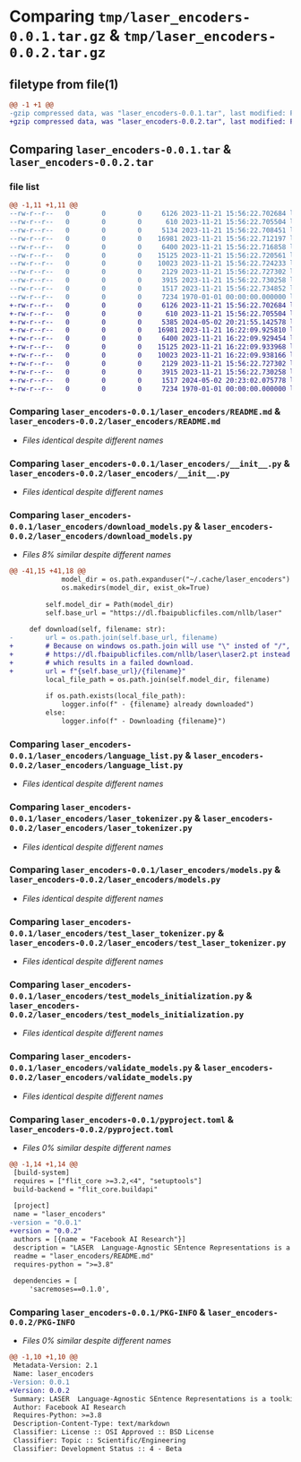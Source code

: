 # Comparing `tmp/laser_encoders-0.0.1.tar.gz` & `tmp/laser_encoders-0.0.2.tar.gz`

## filetype from file(1)

```diff
@@ -1 +1 @@
-gzip compressed data, was "laser_encoders-0.0.1.tar", last modified: Fri Jan  1 00:00:00 2016, max compression
+gzip compressed data, was "laser_encoders-0.0.2.tar", last modified: Fri Jan  1 00:00:00 2016, max compression
```

## Comparing `laser_encoders-0.0.1.tar` & `laser_encoders-0.0.2.tar`

### file list

```diff
@@ -1,11 +1,11 @@
--rw-r--r--   0        0        0     6126 2023-11-21 15:56:22.702684 laser_encoders-0.0.1/laser_encoders/README.md
--rw-r--r--   0        0        0      610 2023-11-21 15:56:22.705504 laser_encoders-0.0.1/laser_encoders/__init__.py
--rw-r--r--   0        0        0     5134 2023-11-21 15:56:22.708451 laser_encoders-0.0.1/laser_encoders/download_models.py
--rw-r--r--   0        0        0    16981 2023-11-21 15:56:22.712197 laser_encoders-0.0.1/laser_encoders/language_list.py
--rw-r--r--   0        0        0     6400 2023-11-21 15:56:22.716858 laser_encoders-0.0.1/laser_encoders/laser_tokenizer.py
--rw-r--r--   0        0        0    15125 2023-11-21 15:56:22.720561 laser_encoders-0.0.1/laser_encoders/models.py
--rw-r--r--   0        0        0    10023 2023-11-21 15:56:22.724233 laser_encoders-0.0.1/laser_encoders/test_laser_tokenizer.py
--rw-r--r--   0        0        0     2129 2023-11-21 15:56:22.727302 laser_encoders-0.0.1/laser_encoders/test_models_initialization.py
--rw-r--r--   0        0        0     3915 2023-11-21 15:56:22.730258 laser_encoders-0.0.1/laser_encoders/validate_models.py
--rw-r--r--   0        0        0     1517 2023-11-21 15:56:22.734852 laser_encoders-0.0.1/pyproject.toml
--rw-r--r--   0        0        0     7234 1970-01-01 00:00:00.000000 laser_encoders-0.0.1/PKG-INFO
+-rw-r--r--   0        0        0     6126 2023-11-21 15:56:22.702684 laser_encoders-0.0.2/laser_encoders/README.md
+-rw-r--r--   0        0        0      610 2023-11-21 15:56:22.705504 laser_encoders-0.0.2/laser_encoders/__init__.py
+-rw-r--r--   0        0        0     5385 2024-05-02 20:21:55.142578 laser_encoders-0.0.2/laser_encoders/download_models.py
+-rw-r--r--   0        0        0    16981 2023-11-21 16:22:09.925810 laser_encoders-0.0.2/laser_encoders/language_list.py
+-rw-r--r--   0        0        0     6400 2023-11-21 16:22:09.929454 laser_encoders-0.0.2/laser_encoders/laser_tokenizer.py
+-rw-r--r--   0        0        0    15125 2023-11-21 16:22:09.933968 laser_encoders-0.0.2/laser_encoders/models.py
+-rw-r--r--   0        0        0    10023 2023-11-21 16:22:09.938166 laser_encoders-0.0.2/laser_encoders/test_laser_tokenizer.py
+-rw-r--r--   0        0        0     2129 2023-11-21 15:56:22.727302 laser_encoders-0.0.2/laser_encoders/test_models_initialization.py
+-rw-r--r--   0        0        0     3915 2023-11-21 15:56:22.730258 laser_encoders-0.0.2/laser_encoders/validate_models.py
+-rw-r--r--   0        0        0     1517 2024-05-02 20:23:02.075778 laser_encoders-0.0.2/pyproject.toml
+-rw-r--r--   0        0        0     7234 1970-01-01 00:00:00.000000 laser_encoders-0.0.2/PKG-INFO
```

### Comparing `laser_encoders-0.0.1/laser_encoders/README.md` & `laser_encoders-0.0.2/laser_encoders/README.md`

 * *Files identical despite different names*

### Comparing `laser_encoders-0.0.1/laser_encoders/__init__.py` & `laser_encoders-0.0.2/laser_encoders/__init__.py`

 * *Files identical despite different names*

### Comparing `laser_encoders-0.0.1/laser_encoders/download_models.py` & `laser_encoders-0.0.2/laser_encoders/download_models.py`

 * *Files 8% similar despite different names*

```diff
@@ -41,15 +41,18 @@
             model_dir = os.path.expanduser("~/.cache/laser_encoders")
             os.makedirs(model_dir, exist_ok=True)
 
         self.model_dir = Path(model_dir)
         self.base_url = "https://dl.fbaipublicfiles.com/nllb/laser"
 
     def download(self, filename: str):
-        url = os.path.join(self.base_url, filename)
+        # Because on windows os.path.join will use "\" insted of "/", so link would be:
+        # https://dl.fbaipublicfiles.com/nllb/laser\laser2.pt instead of https://dl.fbaipublicfiles.com/nllb/laser/laser2.pt
+        # which results in a failed download.
+        url = f"{self.base_url}/{filename}"
         local_file_path = os.path.join(self.model_dir, filename)
 
         if os.path.exists(local_file_path):
             logger.info(f" - {filename} already downloaded")
         else:
             logger.info(f" - Downloading {filename}")
```

### Comparing `laser_encoders-0.0.1/laser_encoders/language_list.py` & `laser_encoders-0.0.2/laser_encoders/language_list.py`

 * *Files identical despite different names*

### Comparing `laser_encoders-0.0.1/laser_encoders/laser_tokenizer.py` & `laser_encoders-0.0.2/laser_encoders/laser_tokenizer.py`

 * *Files identical despite different names*

### Comparing `laser_encoders-0.0.1/laser_encoders/models.py` & `laser_encoders-0.0.2/laser_encoders/models.py`

 * *Files identical despite different names*

### Comparing `laser_encoders-0.0.1/laser_encoders/test_laser_tokenizer.py` & `laser_encoders-0.0.2/laser_encoders/test_laser_tokenizer.py`

 * *Files identical despite different names*

### Comparing `laser_encoders-0.0.1/laser_encoders/test_models_initialization.py` & `laser_encoders-0.0.2/laser_encoders/test_models_initialization.py`

 * *Files identical despite different names*

### Comparing `laser_encoders-0.0.1/laser_encoders/validate_models.py` & `laser_encoders-0.0.2/laser_encoders/validate_models.py`

 * *Files identical despite different names*

### Comparing `laser_encoders-0.0.1/pyproject.toml` & `laser_encoders-0.0.2/pyproject.toml`

 * *Files 0% similar despite different names*

```diff
@@ -1,14 +1,14 @@
 [build-system]
 requires = ["flit_core >=3.2,<4", "setuptools"]
 build-backend = "flit_core.buildapi"
 
 [project]
 name = "laser_encoders"
-version = "0.0.1"
+version = "0.0.2"
 authors = [{name = "Facebook AI Research"}]
 description = "LASER  Language-Agnostic SEntence Representations is a toolkit to calculate multilingual sentence embeddings and to use them for document classification, bitext filtering and mining"
 readme = "laser_encoders/README.md"
 requires-python = ">=3.8"
 
 dependencies = [
     'sacremoses==0.1.0',
```

### Comparing `laser_encoders-0.0.1/PKG-INFO` & `laser_encoders-0.0.2/PKG-INFO`

 * *Files 0% similar despite different names*

```diff
@@ -1,10 +1,10 @@
 Metadata-Version: 2.1
 Name: laser_encoders
-Version: 0.0.1
+Version: 0.0.2
 Summary: LASER  Language-Agnostic SEntence Representations is a toolkit to calculate multilingual sentence embeddings and to use them for document classification, bitext filtering and mining
 Author: Facebook AI Research
 Requires-Python: >=3.8
 Description-Content-Type: text/markdown
 Classifier: License :: OSI Approved :: BSD License
 Classifier: Topic :: Scientific/Engineering
 Classifier: Development Status :: 4 - Beta
```

